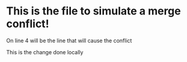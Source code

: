 # This is the file to simulate a merge conflict!
On line 4 will be the line that will cause the conflict

This is the change done locally